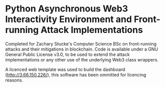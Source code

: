 # Python Asynchronous Web3 Interactivity Environment and Front-running Attack Implementations
Completed for Zachary Stucke's Computer Science BSc on front-running attacks and their mitigations in blockchain. 
Code is available under a GNU General Public License v3.0, to be used to extend the attack implementations or any other use of the underlying Web3 class wrappers.

A licenced web template was used to build the dashboard (http://3.66.150.226/), this software has been ommitted for licencing reasons.
